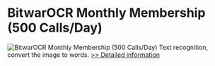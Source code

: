 # BitwarOCR Monthly Membership (500 Calls/Day)
![BitwarOCR Monthly Membership (500 Calls/Day)](https://mycommerce.akamaized.net/api/pimages/P300986660/BIG/300986660.PNG)
Text recognition, convert the image to words.
[>> Detailed information](https://secure.shareit.com/shareit/product.html?productid=300986660&affiliateid=200057808)
